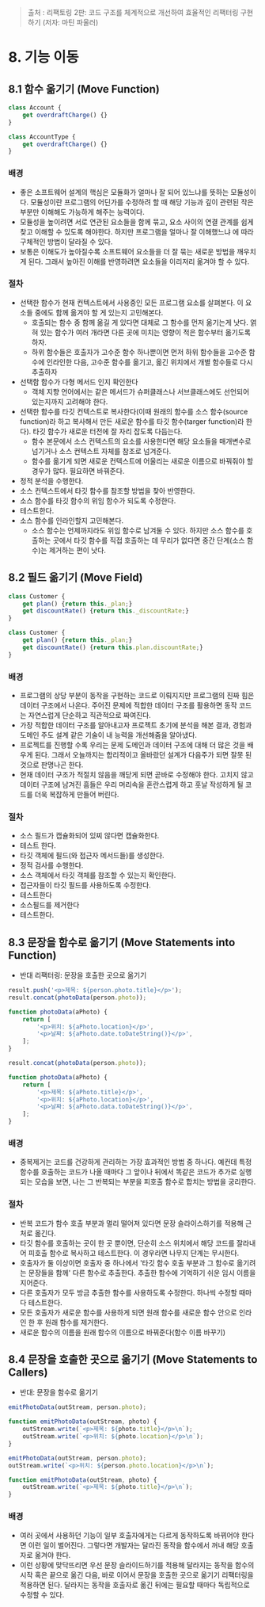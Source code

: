 > 출처 : 리팩토링 2판: 코드 구조를 체계적으로 개선하여 효율적인 리팩터링 구현하기 (저자: 마틴 파울러)

# 8. 기능 이동
## 8.1 함수 옮기기 (Move Function)
```javascript
class Account {
    get overdraftCharge() {}
}
```
```javascript
class AccountType {
    get overdraftCharge() {}
}
```

### 배경
- 좋은 소프트웨어 설계의 핵심은 모듈화가 얼마나 잘 되어 있느냐를 뜻하는 모듈성이다. 모듈성이란 프로그램의 어딘가를 수정하려 할 때 해당 기능과 깊이
관련된 작은 부분만 이해해도 가능하게 해주는 능력이다.
- 모듈성을 높이려면 서로 연관된 요소들을 함께 묶고, 요소 사이의 연결 관계를 쉽게 찾고 이해할 수 있도록 해야한다. 하지만 프로그램을 얼마나 잘 이해했느냐
에 따라 구체적인 방법이 달라질 수 있다.
- 보통은 이해도가 높아질수록 소프트웨어 요소들을 더 잘 묶는 새로운 방법을 깨우치게 된다. 
그래서 높아진 이해를 반영하려면 요소들을 이리저리 옮겨야 할 수 있다.

### 절차
- 선택한 함수가 현재 컨텍스트에서 사용중인 모든 프로그램 요소를 살펴본다. 이 요소들 중에도 함께 옮겨야 할 게 있는지 고민해본다.
    * 호출되는 함수 중 함께 옮길 게 있다면 대체로 그 함수를 먼저 옮기는게 낫다. 얽혀 있는 함수가 여러 개라면 다른 곳에 미치는 영향이 적은 함수부터
      옮기도록 하자.
    * 하위 함수들은 호출자가 고수준 함수 하나뿐이면 먼저 하위 함수들을 고수준 함수에 인라인한 다음, 고수준 함수를 옮기고, 
      옮긴 위치에서 개별 함수들로 다시 추출하자
- 선택함 함수가 다형 메서드 인지 확인한다
    * 객체 지향 언어에서는 같은 메서드가 슈퍼클래스나 서브클래스에도 선언되어 있는지까지 고려해야 한다.
- 선택한 함수를 타깃 컨텍스트로 복사한다(이때 원래의 함수를 소스 함수(source function)라 하고 복사해서 만든 새로운 함수를 타깃 함수(targer function)라 한다).
  타깃 함수가 새로운 터전에 잘 자리 잡도록 다듬는다.
    * 함수 본문에서 소스 컨텍스트의 요소를 사용한다면 해당 요소들을 매개변수로 넘기거나 소스 컨텍스트 자체를 참조로 넘겨준다.
    * 함수를 옮기게 되면 새로운 컨텍스트에 어울리는 새로운 이름으로 바꿔줘야 할 경우가 많다. 필요하면 바꿔준다.
- 정적 분석을 수행한다.
- 소스 컨텍스트에서 타깃 함수를 참조할 방법을 찾아 반영한다.
- 소스 함수를 타깃 함수의 위임 함수가 되도록 수정한다.
- 테스트한다.
- 소스 함수를 인라인할지 고민해본다.
    * 소스 함수는 언제까지라도 위임 함수로 남겨둘 수 있다. 하지만 소스 함수를 호출하는 곳에서 타깃 함수를 직접 호출하는 데 무리가 없다면 중간 단계(소스 함수)는 
      제거하는 편이 낫다.

## 8.2 필드 옮기기 (Move Field)
```javascript
class Customer {
    get plan() {return this._plan;}
    get discountRate() {return this._discountRate;}
}
```
```javascript
class Customer {
    get plan() {return this._plan;}
    get discountRate() {return this.plan.discountRate;}
}
```

### 배경
- 프로그램의 상당 부분이 동작을 구현하는 코드로 이뤄지지만 프로그램의 진짜 힘은 데이터 구조에서 나온다.
주어진 문제에 적합한 데이터 구조를 활용하면 동작 코드는 자연스럽게 단순하고 직관적으로 짜여진다.
- 가장 적합한 데이터 구조를 알아내고자 프로젝트 초기에 분석을 해본 결과, 경험과 도메인 주도 설계 같은 기술이 내 능력을 개선해줌을 알아냈다.
- 프로젝트를 진행할 수록 우리는 문제 도메인과 데이터 구조에 대해 더 많은 것을 배우게 된다. 그래서 오늘까지는 합리적이고 올바랐던 설계가 다음주가 되면
잘못 된 것으로 판명나곤 한다.
- 현재 데이터 구조가 적절치 않음을 깨닫게 되면 곧바로 수정해야 한다. 고치지 않고 데이터 구조에 남겨진 흠들은 우리 머리속을 혼란스럽게 하고 훗날
작성하게 될 코드를 더욱 복잡하게 만들어 버린다.

### 절차
- 소스 필드가 캡슐화되어 있찌 않다면 캡슐화한다.
- 테스트 한다.
- 타깃 객체에 필드(와 접근자 메서드들)를 생성한다.
- 정적 검사를 수행한다.
- 소스 객체에서 타깃 객체를 참조할 수 있는지 확인한다.
- 접근자들이 타깃 필드를 사용하도록 수정한다.
- 테스트한다
- 소스필드를 제거한다
- 테스트한다.

## 8.3 문장을 함수로 옮기기 (Move Statements into Function) 
- 반대 리팩터링: 문장을 호출한 곳으로 옮기기
```javascript
result.push('<p>제목: ${person.photo.title}</p>');
result.concat(photoData(person.photo));

function photoData(aPhoto) {
    return [
        '<p>위치: ${aPhoto.location}</p>',
        '<p>날짜: ${aPhoto.date.toDateString()}</p>',
    ];
}
```
```javascript
result.concat(photoData(person.photo));

function photoData(aPhoto) {
    return [
        '<p>제목: ${aPhoto.title}</p>',
        '<p>위치: ${aPhoto.location}</p>',
        '<p>날짜: ${aPhoto.data.toDateString()}</p>',
    ];
}
```

### 배경
- 중복제거는 코드를 건강하게 관리하는 가장 효과적인 방법 중 하나다. 예컨데 특정 함수를 호출하는 코드가 나올 때마다 그 앞이나 뒤에서 똑같은 코드가
추가로 실행되는 모습을 보면, 나는 그 반복되는 부분을 피호출 함수로 합치는 방법을 궁리한다.

### 절차
- 반복 코드가 함수 호출 부분과 멀리 떨어져 있다면 문장 슬라이스하기를 적용해 근처로 옮긴다.
- 타깃 함수를 호출하는 곳이 한 곳 뿐이면, 단순히 소스 위치에서 해당 코드를 잘라내어 피호출 함수로 복사하고 테스트한다. 이 경우라면 나무지 단계는 무시한다.
- 호출자가 둘 이상이면 호출자 중 하나에서 '타깃 함수 호출 부분과 그 함수로 옮기려는 문장들을 함께' 다른 함수로 추출한다. 추출한 함수에 기억하기 쉬운
임시 이름을 지어준다.
- 다른 호출자가 모두 방금 추출한 함수를 사용하도록 수정한다. 하나씩 수정할 때마다 테스트한다.
- 모든 호출자가 새로운 함수를 사용하게 되면 원래 함수를 새로운 함수 안으로 인라인 한 후 원래 함수를 제거한다.
- 새로운 함수의 이름을 원래 함수의 이름으로 바꿔준다(함수 이름 바꾸기)

## 8.4 문장을 호출한 곳으로 옮기기 (Move Statements to Callers)
- 반대: 문장을 함수로 옮기기
```javascript
emitPhotoData(outStream, person.photo);

function emitPhotoData(outStream, photo) {
    outStream.write(`<p>제목: ${photo.title}</p>\n`);
    outStream.write(`<p>위치: ${photo.location}</p>\n`);
}
```
```javascript
emitPhotoData(outStream, person.photo);
outStream.write(`<p>위치: ${person.photo.location}</p>\n`);

function emitPhotoData(outStream, photo) {
    outStream.write(`<p>제목: ${photo.title}</p>\n`);
}
```

### 배경
- 여러 곳에서 사용하던 기능이 일부 호출자에게는 다르게 동작하도록 바뀌어야 한다면 이런 일이 벌어진다. 그렇다면 개발자는 달라진 동작을 함수에서
꺼내 해당 호출자로 옮겨야 한다.
- 이런 상황에 맞닥뜨리면 우선 문장 슬라이드하기를 적용해 달라지는 동작을 함수의 시작 혹은 끝으로 옮긴 다음, 바로 이어서 문장을 호출한 곳으로
옮기기 리팩터링을 적용하면 된다. 달라지는 동작을 호출자로 옮긴 뒤에는 필요할 때마다 독립적으로 수정할 수 있다.

